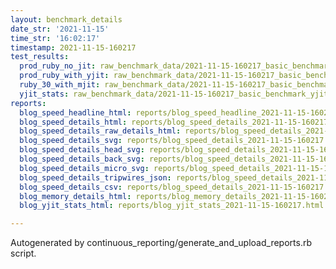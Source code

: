 ```yaml
---
layout: benchmark_details
date_str: '2021-11-15'
time_str: '16:02:17'
timestamp: 2021-11-15-160217
test_results:
  prod_ruby_no_jit: raw_benchmark_data/2021-11-15-160217_basic_benchmark_prod_ruby_no_jit.json
  prod_ruby_with_yjit: raw_benchmark_data/2021-11-15-160217_basic_benchmark_prod_ruby_with_yjit.json
  ruby_30_with_mjit: raw_benchmark_data/2021-11-15-160217_basic_benchmark_ruby_30_with_mjit.json
  yjit_stats: raw_benchmark_data/2021-11-15-160217_basic_benchmark_yjit_stats.json
reports:
  blog_speed_headline_html: reports/blog_speed_headline_2021-11-15-160217.html
  blog_speed_details_html: reports/blog_speed_details_2021-11-15-160217.html
  blog_speed_details_raw_details_html: reports/blog_speed_details_2021-11-15-160217.raw_details.html
  blog_speed_details_svg: reports/blog_speed_details_2021-11-15-160217.svg
  blog_speed_details_head_svg: reports/blog_speed_details_2021-11-15-160217.head.svg
  blog_speed_details_back_svg: reports/blog_speed_details_2021-11-15-160217.back.svg
  blog_speed_details_micro_svg: reports/blog_speed_details_2021-11-15-160217.micro.svg
  blog_speed_details_tripwires_json: reports/blog_speed_details_2021-11-15-160217.tripwires.json
  blog_speed_details_csv: reports/blog_speed_details_2021-11-15-160217.csv
  blog_memory_details_html: reports/blog_memory_details_2021-11-15-160217.html
  blog_yjit_stats_html: reports/blog_yjit_stats_2021-11-15-160217.html

---
```

Autogenerated by continuous_reporting/generate_and_upload_reports.rb script.
